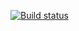 [![Build status](https://ci.appveyor.com/api/projects/status/f9mp4nick7atk5lx?svg=true)](https://ci.appveyor.com/project/Evgenia450/pattern-2)